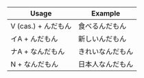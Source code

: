 |Usage|Example|
|-|-|
|V (cas.) + んだもん|食べるんだもん|
|イA + んだもん|新しいんだもん|
|ナA + なんだもん|きれいなんだもん|
|N + なんだもん|日本人なんだもん|